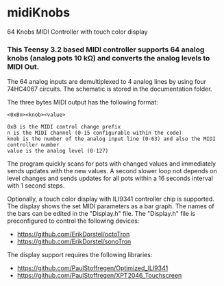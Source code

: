 # midiKnobs
64 Knobs MIDI Controller with touch color display
### This Teensy 3.2 based MIDI controller supports 64 analog knobs (analog pots 10 kΩ) and converts the analog levels to MIDI Out.

The 64 analog inputs are demultiplexed to 4 analog lines by using four 74HC4067 circuits. The schematic is stored in the documentation folder.

The three bytes MIDI output has the following format:

    <0xBn><knob><value>

    0xB is the MIDI control change prefix
    n is the MIDI channel (0-15 configurable within the code)
    knob is the number of the analog input line (0-63) and also the MIDI controller number
    value is the analog level (0-127)

The program quickly scans for pots with changed values and immediately sends updates with the new values. A second slower loop not depends on level changes and sends updates for all pots within a 16 seconds interval with 1 second steps.

Optionally, a touch color display with ILI9341 controller chip is supported. The display shows the set MIDI parameters as a bar graph. The names of the bars can be edited in the "Display.h" file. The "Display.h" file is preconfigured to control the following devices:
- https://github.com/ErikDorstel/octoTron
- https://github.com/ErikDorstel/sonoTron

The display support requires the following libraries:
- https://github.com/PaulStoffregen/Optimized_ILI9341
- https://github.com/PaulStoffregen/XPT2046_Touchscreen
